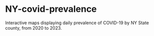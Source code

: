 # NY-covid-prevalence
Interactive maps displaying daily prevalence of COVID-19 by NY State county, from 2020 to 2023.
